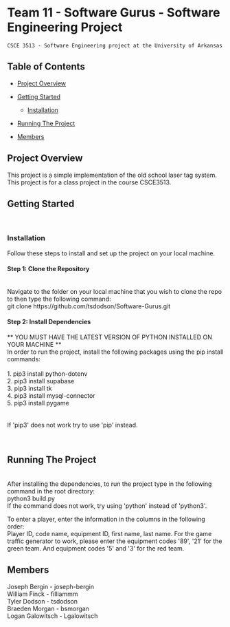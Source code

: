# Team 11 - Software Gurus - Software Engineering Project

    CSCE 3513 - Software Engineering project at the University of Arkansas

## Table of Contents

- [Project Overview](#project-overview)

- [Getting Started](#getting-started)
  - [Installation](#installation)

- [Running The Project](#running-the-project)

- [Members](#members)


## Project Overview

This project is a simple implementation of the old school laser tag system. This project is for a class project in the course CSCE3513.


## Getting Started
<br>

### Installation

Follow these steps to install and set up the project on your local machine.
<br>

#### Step 1: Clone the Repository
<br>
Navigate to the folder on your local machine that you wish to clone the repo to then type the following command: 
<br>
git clone https://github.com/tsdodson/Software-Gurus.git
<br>

#### Step 2: Install Dependencies
** YOU MUST HAVE THE LATEST VERSION OF PYTHON INSTALLED ON YOUR MACHINE **
<br>
In order to run the project, install the following packages using the pip install commands: <br><br>
    1. pip3 install python-dotenv <br>
    2. pip3 install supabase <br>
    3. pip3 install tk <br>
    4. pip3 install mysql-connector <br>
    5. pip3 install pygame <br>
    <br><br>
If 'pip3' does not work try to use 'pip' instead.

<br>

## Running The Project
<br>
After installing the dependencies, to run the project type in the following command in the root directory:
<br>
python3 build.py
<br>
If the command does not work, try using 'python' instead of 'python3'.

<br>

To enter a player, enter the information in the columns in the following order:
<br>
Player ID, code name, equipment ID, first name, last name. For the game traffic generator to work, please enter the equipment codes '89', '21' for the green team. And equipment codes '5' and '3' for the red team.

## Members

Joseph Bergin - joseph-bergin
<br>
William Finck - filliammm
<br>
Tyler Dodson - tsdodson
<br>
Braeden Morgan - bsmorgan
<br>
Logan Galowitsch - Lgalowitsch
<br>